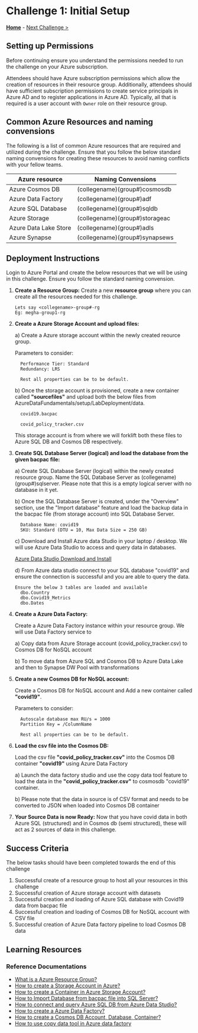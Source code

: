 # Challenge 1: Initial Setup

**[Home](../README.md)** - [Next Challenge >](./01-Background.md)

## Setting up Permissions 

Before continuing ensure you understand the permissions needed to run the challenge on your Azure subscription.

Attendees should have Azure subscription permissions which allow the creation of resources in their resource group. Additionally, attendees should have sufficient subscription permissions to create service principals in Azure AD and to register applications in Azure AD. Typically, all that is required is a user account with `Owner` role on their resource group.

## Common Azure Resources and naming convensions

The following is a list of common Azure resources that are required and utilized during the challenge. Ensure that you follow the below standard naming convensions for creating these resources to avoid naming conflicts with your fellow teams.

| Azure resource           | Naming Convensions |
| ------------------------ | --------------------------------------- |
| Azure Cosmos DB          | (collegename)(group#)cosmosdb           |
| Azure Data Factory       | (collegename)(group#)adf                |
| Azure SQL Database       | (collegename)(group#)sqldb              |
| Azure Storage            | (collegename)(group#)storageac          |
| Azure Data Lake Store    | (collegename)(group#)adls               |
| Azure Synapse            | (collegename)(group#)synapsews          |

## Deployment Instructions

   Login to Azure Portal and create the below resources that we will be using in this challenge. Ensure you follow the standard naming convension.
   
1. **Create a Resource Group:** Create a new **resource group** where you can create all the resources needed for this challenge. 

   ```
   Lets say <collegename>-group#-rg 
   Eg: megha-group1-rg
   ```

2. **Create a Azure Storage Account and upload files:**

   a) Create a Azure storage account within the newly created reource group. 
   
      Parameters to consider:
      
         Performance Tier: Standard
         Redundancy: LRS

         Rest all properties can be to be default.
      
   b) Once the storage account is provisioned, create a new container called **"sourcefiles"** and upload both the below files from AzureDataFundamentals/setup/LabDeployment/data.
   
         covid19.bacpac 
      
         covid_policy_tracker.csv

   This storage account is from where we will forklift both these files to Azure SQL DB and Cosmos DB respectively.
   
3. **Create SQL Database Server (logical) and load the database from the given bacpac file:** 

    a) Create SQL Database Server (logical) within the newly created resource group. Name the SQL Database Server as (collegename)(group#)sqlserver. Please note that this is a empty logical server with no database in it yet. 
    
    b) Once the SQL Database Server is created, under the "Overview" section, use the "Import database" feature and load the backup data in the bacpac file (from storage account) into SQL Database Server. 
    
         Database Name: covid19
         SKU: Standard (DTU = 10, Max Data Size = 250 GB)
              
    c) Download and Install Azure data Studio in your laptop / desktop. We will use Azure Data Studio to access and query data in databases.
    
    
    [Azure Data Studio Download and Install](https://learn.microsoft.com/en-us/sql/azure-data-studio/download-azure-data-studio?view=sql-server-ver16)
    
    
    d) From Azure data studio connect to your SQL database "covid19" and ensure the connection is successful and you are able to query the data.

    ```
    Ensure the below 3 tables are loaded and available 
      dbo.Country
      dbo.Covid19_Metrics
      dbo.Dates
    ```

4. **Create a Azure Data Factory:**

   Create a Azure Data Factory instance within your resource group. We will use Data Factory service to 
   
   a) Copy data from Azure Storage account (covid_policy_tracker.csv) to Cosmos DB for NoSQL account
   
   b) To move data from Azure SQL and Cosmos DB to Azure Data Lake and then to Synapse DW Pool with transformations


5. **Create a new Cosmos DB for NoSQL account:** 

   
   Create a Cosmos DB for NoSQL account and Add a new container called **"covid19"**. 

      Parameters to consider:
      
         Autoscale database max RU/s = 1000 
         Partition Key = /ColumnName

         Rest all properties can be to be default.


6. **Load the csv file into the Cosmos DB:**

   Load the csv file **"covid_policy_tracker.csv"** into the Cosmos DB container **"covid19"** using Azure Data Factory 

      a) Launch the data factory studio and use the copy data tool feature to load the data in the **"covid_policy_tracker.csv"** to cosmosdb "covid19" container. 
      
      b) Please note that the data in source is of CSV format and needs to be converted to JSON when loaded into Cosmos DB container
        
7. **Your Source Data is now Ready:** Now that you have covid data in both Azure SQL (structured) and in Cosmos db (semi structured), these will act as 2 sources of data in this challenge. 


## Success Criteria

   The below tasks should have been completed towards the end of this challenge
   
   1. Successful create of a resource group to host all your resources in this challenge
   2. Successful creation of Azure storage account with datasets 
   3. Successful creation and loading of Azure SQL database with Covid19 data from bacpac file
   4. Successful creation and loading of Cosmos DB for NoSQL account with CSV file
   5. Successful creation of Azure Data factory pipeline to load Cosmos DB data
   
## Learning Resources

### Reference Documentations

- [What is a Azure Resource Group?](https://learn.microsoft.com/en-us/azure/azure-resource-manager/management/manage-resource-groups-portal#what-is-a-resource-group)
- [How to create a Storage Account in Azure?](https://learn.microsoft.com/en-us/azure/storage/common/storage-account-create?tabs=azure-portal)
- [How to create a Container in Azure Storage Account?](https://learn.microsoft.com/en-us/azure/storage/blobs/blob-containers-portal)
- [How to Import Database from bacpac file into SQL Server?](https://learn.microsoft.com/en-us/azure/azure-sql/database/database-import?view=azuresql&tabs=azure-powershell#using-azure-portal)
- [How to connect and query Azure SQL DB from Azure Data Studio?](https://learn.microsoft.com/en-us/sql/azure-data-studio/quickstart-sql-database?view=sql-server-ver16)
- [How to create a Azure Data Factory?](https://learn.microsoft.com/en-us/azure/data-factory/quickstart-create-data-factory)
- [How to create a Cosmos DB Account, Database, Container?](https://learn.microsoft.com/en-us/azure/cosmos-db/nosql/quickstart-portal)
- [How to use copy data tool in Azure data factory](https://learn.microsoft.com/en-us/azure/data-factory/quickstart-hello-world-copy-data-tool)
